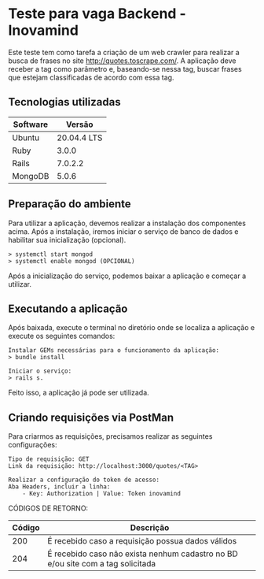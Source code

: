 # Teste para vaga Backend - Inovamind

Este teste tem como tarefa a criação de um web crawler para realizar a busca de frases no site http://quotes.toscrape.com/.
A aplicação deve receber a tag como parâmetro e, baseando-se nessa tag, buscar frases que estejam classificadas de acordo com essa tag.

## Tecnologias utilizadas

|Software | Versão|
|--------|-----------|
| Ubuntu | 20.04.4 LTS |
| Ruby  | 3.0.0 |
| Rails | 7.0.2.2 |
| MongoDB | 5.0.6 |

## Preparação do ambiente

Para utilizar a aplicação, devemos realizar a instalação dos componentes acima. Após a instalação, iremos iniciar o serviço de banco de dados e habilitar sua inicialização (opcional).

    > systemctl start mongod
    > systemctl enable mongod (OPCIONAL)

Após a inicialização do serviço, podemos baixar a aplicação e começar a utilizar. 

## Executando a aplicação

Após baixada, execute o terminal no diretório onde se localiza a aplicação e execute os seguintes comandos:

    Instalar GEMs necessárias para o funcionamento da aplicação:
    > bundle install

    Iniciar o serviço:
    > rails s.

Feito isso, a aplicação já pode ser utilizada. 

## Criando requisições via PostMan

Para criarmos as requisições, precisamos realizar as seguintes configurações:

    Tipo de requisição: GET
    Link da requisição: http://localhost:3000/quotes/<TAG>
    
    Realizar a configuração do token de acesso:
    Aba Headers, incluir a linha:
        - Key: Authorization | Value: Token inovamind

CÓDIGOS DE RETORNO:

| Código | Descrição |
|--------|-----------|
| 200 | É recebido caso a requisição possua dados válidos |
| 204  | É recebido caso não exista nenhum cadastro no BD e/ou site com a tag solicitada |

